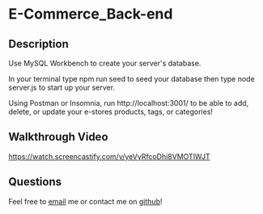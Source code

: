 # E-Commerce_Back-end

## Description 

Use MySQL Workbench to create your server's database. 

In your terminal type npm run seed to seed your database then type node server.js to start up your server. 

Using Postman or Insomnia, run http://localhost:3001/ to be able to add, delete, or update your e-stores products, tags, or categories!

## Walkthrough Video 

https://watch.screencastify.com/v/yeVyRfcoDhi8VMOTlWJT

## Questions 

Feel free to [email](mediazjr@gmail.com) me or contact me on [github](https://github.com/mediazjr)!